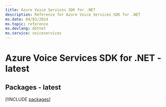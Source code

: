 ```yaml
---
title: Azure Voice Services SDK for .NET
description: Reference for Azure Voice Services SDK for .NET
ms.date: 04/03/2024
ms.topic: reference
ms.devlang: dotnet
ms.service: voiceservices
---
```

# Azure Voice Services SDK for .NET - latest
## Packages - latest
[!INCLUDE [packages](voice-services-index.md)]